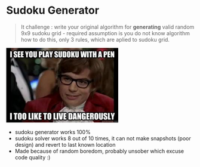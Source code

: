 # Sudoku Generator

> It challenge : write your original algorithm for **generating** valid random 9x9 sudoku grid - required assumption is you do not know 
> algorithm how to do this, only 3 rules, which are aplied to sudoku grid.

![](https://raw.githubusercontent.com/mmizera/Sudoku-Challenge/master/201405_0002_aghcf_sm.jpg)

- sudoku generator works 100%
- sudoku solver works 8 out of 10 times, it can not make snapshots (poor design) and revert to last known location
- Made because of random boredom, probably unsober which excuse code quality :) 
